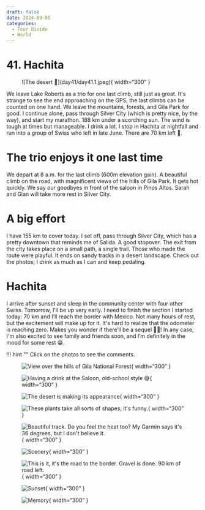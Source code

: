 ```yaml
---
draft: false 
date: 2024-09-05
categories:
  - Tour Divide
  - World
---
```


# 41. Hachita

<figure markdown>
![The desert 🌵](day41/day41.1.jpeg){ width=“300” }
</figure>

We leave Lake Roberts as a trio for one last climb, still just as great. It's strange to see the end approaching on the GPS, the last climbs can be counted on one hand. We leave the mountains, forests, and Gila Park for good. I continue alone, pass through Silver City (which is pretty nice, by the way), and start my marathon. 188 km under a scorching sun. The wind is tough at times but manageable. I drink a lot. I stop in Hachita at nightfall and run into a group of Swiss who left in late June. There are 70 km left 💪.

<!-- more -->


# The trio enjoys it one last time

We depart at 8 a.m. for the last climb (600m elevation gain). A beautiful climb on the road, with magnificent views of the hills of Gila Park. It gets hot quickly. We say our goodbyes in front of the saloon in Pinos Altos. Sarah and Gian will take more rest in Silver City.

# A big effort

I have 155 km to cover today. I set off, pass through Silver City, which has a pretty downtown that reminds me of Salida. A good stopover. The exit from the city takes place on a small path, a single trail. Those who made the route were playful. It ends on sandy tracks in a desert landscape. Check out the photos; I drink as much as I can and keep pedaling.

# Hachita 

I arrive after sunset and sleep in the community center with four other Swiss. Tomorrow, I'll be up very early. I need to finish the section I started today: 70 km and I'll reach the border with Mexico. Not many hours of rest, but the excitement will make up for it. It's hard to realize that the odometer is reaching zero. Makes you wonder if there’ll be a sequel 🤔😉! In any case, I'm also excited to see family and friends soon, and I’m definitely in the mood for some rest 😁.

!!! hint ""
    Click on the photos to see the comments.

<figure markdown>

![View over the hills of Gila National Forest](day41/day41.2.jpeg){ width=“300” }

![Having a drink at the Saloon, old-school style 😅](day41/day41.3.jpeg){ width=“300” }

![The desert is making its appearance](day41/day41.4.jpeg){ width=“300” }

![These plants take all sorts of shapes, it's funny.](day41/day41.5.jpeg){ width=“300” }

![Beautiful track. Do you feel the heat too? My Garmin says it's 36 degrees, but I don't believe it.](day41/day41.6.jpeg){ width=“300” }

![Scenery](day41/day41.7.jpeg){ width=“300” }

![This is it, it's the road to the border. Gravel is done. 90 km of road left.](day41/day41.8.jpeg){ width=“300” }

![Sunset](day41/day41.9.jpeg){ width=“300” }

![Memory](day41/day41.10.jpeg){ width=“300” }

</figure>
